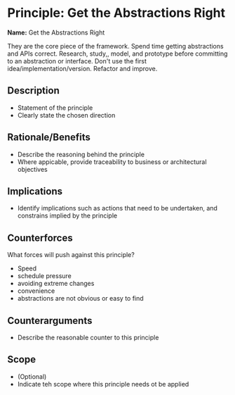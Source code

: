 # Principle: Get the Abstractions Right

**Name:** Get the Abstractions Right

They are the core piece of the framework. Spend time getting abstractions and APIs correct. Research, study,, model, and prototype before committing to an abstraction or interface. Don't use the first idea/implementation/version. Refactor and improve.

## Description

* Statement of the principle
* Clearly state the chosen direction

## Rationale/Benefits

* Describe the reasoning behind the principle
* Where appicable, provide traceability to business or architectural objectives

## Implications

* Identify implications such as actions that need to be undertaken, and constrains implied by the principle

## Counterforces

What forces will push against this principle?

* Speed
* schedule pressure
* avoiding extreme changes
* convenience
* abstractions are not obvious or easy to find

## Counterarguments

* Describe the reasonable counter to this principle

## Scope

* (Optional)
* Indicate teh scope where this principle needs ot be applied

